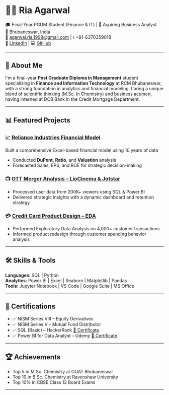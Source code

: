 # 👩‍💼 Ria Agarwal

🎓 Final-Year PGDM Student (Finance & IT) | 💼 Aspiring Business Analyst  
📍 Bhubaneswar, India  
📧 agarwal.ria.1998@gmail.com | 📞 +91-6370359018  
🔗 [LinkedIn](https://www.linkedin.com/in/riaag/) | 💻 [GitHub](https://github.com/riaagar)

---

## 🚀 About Me

I'm a final-year **Post Graduate Diploma in Management** student specializing in **Finance and Information Technology** at RCM Bhubaneswar, with a strong foundation in analytics and financial modeling. I bring a unique blend of scientific thinking (M.Sc. in Chemistry) and business acumen, having interned at DCB Bank in the Credit Mortgage Department.

---

## 📊 Featured Projects

### 📈 [Reliance Industries Financial Model](https://github.com/riaagar/Reliance-Financial-Model)
Built a comprehensive Excel-based financial model using 10 years of data  
- Conducted **DuPont**, **Ratio**, and **Valuation** analysis  
- Forecasted Sales, EPS, and ROE for strategic decision-making

### 📺 [OTT Merger Analysis – LioCinema & Jotstar](https://github.com/riaagar/OTT-Merger)
- Processed user data from 200K+ viewers using SQL & Power BI  
- Delivered strategic insights with a dynamic dashboard and retention strategy

### 💳 [Credit Card Product Design – EDA](https://www.kaggle.com/code/riaagrpgdm/mitron-bank-transactions-eda)
- Performed Exploratory Data Analysis on 4,000+ customer transactions  
- Informed product redesign through customer spending behavior analysis

---

## 🛠️ Skills & Tools

**Languages**: SQL | Python  
**Analytics**: Power BI | Excel | Seaborn | Matplotlib | Pandas  
**Tools**: Jupyter Notebook | VS Code | Google Suite | MS Office

---

## 📜 Certifications

- ✅ NISM Series VIII – Equity Derivatives  
- ✅ NISM Series V – Mutual Fund Distributor  
- ✅ SQL (Basic) – HackerRank [📜 Certificate](https://www.hackerrank.com/certificates/iframe/09e3f7c1dcc6)  
- ✅ Power BI for Data Analyst – Udemy [📜 Certificate](https://www.udemy.com/certificate/UC-ec35f3db-2595-4e04-a603-c9f395931075/)

---

## 🏆 Achievements

- Top 5 in M.Sc. Chemistry at OUAT Bhubaneswar  
- Top 10 in B.Sc. Chemistry at Ravenshaw University  
- Top 10% in CBSE Class 12 Board Exams

---

